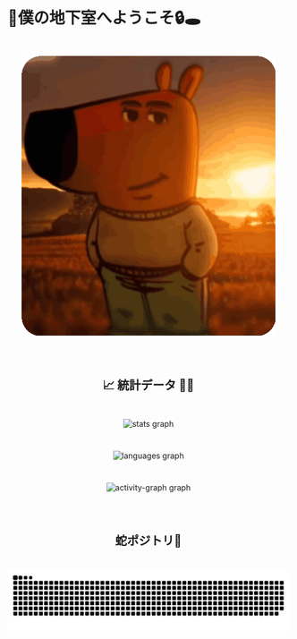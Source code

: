 <br clear="both">

<h1 align="left">🔦僕の地下室へようこそ🔒🕳️</h1>

###

<br clear="both">

<div align="center" >
  <img 
    height="500" 
    src="chillguy.gif" 
  />
</div>

###

<br clear="both">

<h2 align="center">📈 統計データ 🧮✨</h2>

###

<br clear="both">

<div align="center">
  <img src="https://github-readme-stats.vercel.app/api?username=ThxgHntr&hide_title=false&hide_rank=false&show_icons=true&include_all_commits=true&count_private=true&disable_animations=false&theme=dracula&locale=en&hide_border=false&order=1" height="150" alt="stats graph"  />
</div>

###

<br clear="both">

<div align="center">
  <img src="https://github-readme-stats.vercel.app/api/top-langs?username=ThxgHntr&locale=en&hide_title=false&layout=compact&card_width=320&langs_count=6&theme=radical&hide_border=true" height="200" alt="languages graph"  />
</div>

###

<br clear="both">

<div align="center">
  <img src="https://github-readme-activity-graph.vercel.app/graph?username=ThxgHntr&radius=16&area=true&hide_border=true&theme=cotton-candy" height="365" alt="activity-graph graph"  />
</div>

###

<br clear="both">

<h2 align="center">蛇ポジトリ🐍</h2>

###

<br clear="both">

<img src="https://raw.githubusercontent.com/ThxgHntr/ThxgHntr/output/snake.svg" alt="Snake animation" />

###
